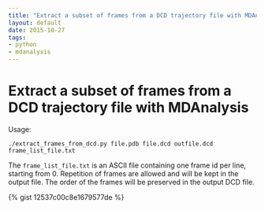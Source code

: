 ```yaml
---
title: "Extract a subset of frames from a DCD trajectory file with MDAnalysis"
layout: default
date: 2015-10-27
tags:
- python
- mdanalysis
---
```


# Extract a subset of frames from a DCD trajectory file with MDAnalysis

Usage:

    ./extract_frames_from_dcd.py file.pdb file.dcd outfile.dcd frame_list_file.txt

The `frame_list_file.txt` is an ASCII file containing one frame id per line,
starting from 0. Repetition of frames are allowed and will be kept in the
output file. The order of the frames will be preserved in the output DCD file.

{% gist 12537c00c8e1679577de %}
